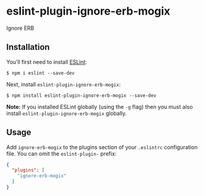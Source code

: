 # eslint-plugin-ignore-erb-mogix

Ignore ERB

## Installation

You'll first need to install [ESLint](http://eslint.org):

```
$ npm i eslint --save-dev
```

Next, install `eslint-plugin-ignore-erb-mogix`:

```
$ npm install eslint-plugin-ignore-erb-mogix --save-dev
```

**Note:** If you installed ESLint globally (using the `-g` flag) then you must also install `eslint-plugin-ignore-erb-mogix` globally.

## Usage

Add `ignore-erb-mogix` to the plugins section of your `.eslintrc` configuration file. You can omit the `eslint-plugin-` prefix:

```json
{
  "plugins": [
    "ignore-erb-mogix"
  ]
}
```
